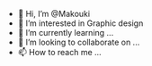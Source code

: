 - 👋 Hi, I’m @Makouki
- 👀 I’m interested in Graphic design
- 🌱 I’m currently learning ...
- 💞️ I’m looking to collaborate on ...
- 📫 How to reach me ...

<!---
Makouki/Makouki is a ✨ special ✨ repository because its `README.md` (this file) appears on your GitHub profile.
You can click the Preview link to take a look at your changes.
--->
